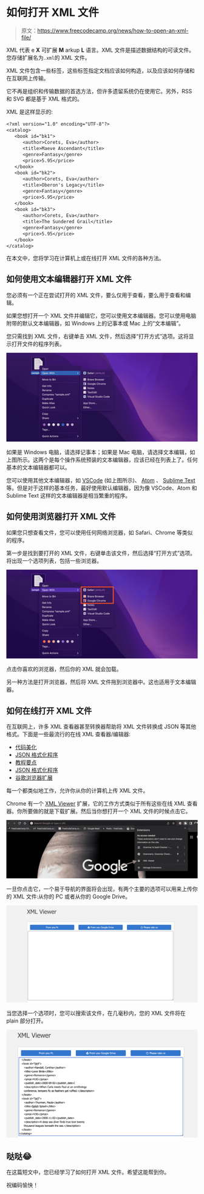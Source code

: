 # 如何打开 XML 文件

> 原文：<https://www.freecodecamp.org/news/how-to-open-an-xml-file/>

XML 代表 e **X** 可扩展 **M** arkup **L** 语言。XML 文件是描述数据结构的可读文件。您存储扩展名为`.xml`的 XML 文件。

XML 文件包含一些标签，这些标签指定文档应该如何构造，以及应该如何存储和在互联网上传输。

它不再是组织和传输数据的首选方法，但许多遗留系统仍在使用它。另外，RSS 和 SVG 都是基于 XML 格式的。

XML 是这样显示的:

```
<?xml version="1.0" encoding="UTF-8"?>
<catalog>
   <book id="bk1">
      <author>Corets, Eva</author>
      <title>Maeve Ascendant</title>
      <genre>Fantasy</genre>
      <price>5.95</price>
   </book>
   <book id="bk2">
      <author>Corets, Eva</author>
      <title>Oberon's Legacy</title>
      <genre>Fantasy</genre>
      <price>5.95</price>
   </book>
   <book id="bk3">
      <author>Corets, Eva</author>
      <title>The Sundered Grail</title>
      <genre>Fantasy</genre>
      <price>5.95</price>
   </book>
</catalog> 
```

在本文中，您将学习在计算机上或在线打开 XML 文件的各种方法。

## 如何使用文本编辑器打开 XML 文件

您必须有一个正在尝试打开的 XML 文件，要么仅用于查看，要么用于查看和编辑。

如果您想打开一个 XML 文件并编辑它，您可以使用文本编辑器。您可以使用电脑附带的默认文本编辑器，如 Windows 上的记事本或 Mac 上的“文本编辑”。

您只需找到 XML 文件，右键单击 XML 文件，然后选择“打开方式”选项。这将显示打开文件的程序列表。

![s_6918DB109E81C99C403FDE441785C55AA8E56E1977270D55F040260DC7FE989F_1666877244802_image](img/2fddca8127c1b4fa81fb2fb5a5631b90.png)

如果是 Windows 电脑，请选择记事本；如果是 Mac 电脑，请选择文本编辑，如上图所示。这两个是每个操作系统预装的文本编辑器，应该已经在列表上了。任何基本的文本编辑器都可以。

您可以使用其他文本编辑器，如 [VSCode](https://code.visualstudio.com/) (如上图所示)、 [Atom](https://atom.io/) 、 [Sublime Text](https://www.sublimetext.com/) 等。但是对于这样的基本任务，最好使用默认编辑器，因为像 VSCode、Atom 和 Sublime Text 这样的文本编辑器是相当繁重的程序。

## 如何使用浏览器打开 XML 文件

如果您只想查看文件，您可以使用任何网络浏览器，如 Safari、Chrome 等类似的程序。

第一步是找到要打开的 XML 文件，右键单击该文件，然后选择“打开方式”选项。将出现一个选项列表，包括一些浏览器。

![s_6918DB109E81C99C403FDE441785C55AA8E56E1977270D55F040260DC7FE989F_1666878064357_image](img/8b449ca27c7c2cfb849eb38f7ba9bffe.png)

点击你喜欢的浏览器，然后你的 XML 就会加载。

另一种方法是打开浏览器，然后将 XML 文件拖到浏览器中。这也适用于文本编辑器。

## 如何在线打开 XML 文件

在互联网上，许多 XML 查看器甚至转换器帮助将 XML 文件转换成 JSON 等其他格式。下面是一些最流行的在线 XML 查看器/编辑器:

*   [代码美化](https://codebeautify.org/xmlviewer)
*   [JSON 格式化程序](https://jsonformatter.org/xml-viewer)
*   [教程要点](https://www.tutorialspoint.com/online_xml_editor.htm)
*   [JSON 格式化程序](https://jsonformatter.org/xml-viewer)
*   [谷歌浏览器扩展](https://chrome.google.com/webstore/detail/xml-viewer/legopflakafagikcpiapgnbokgkbejlk/related?hl=en)

每一个都类似地工作，允许你从你的计算机上传 XML 文件。

Chrome 有一个 [XML Viewer](https://chrome.google.com/webstore/detail/xml-viewer/legopflakafagikcpiapgnbokgkbejlk?hl=en) 扩展，它的工作方式类似于所有这些在线 XML 查看器。你所要做的就是下载扩展。然后当你想打开一个 XML 文件的时候点击它。

![s_6918DB109E81C99C403FDE441785C55AA8E56E1977270D55F040260DC7FE989F_1666878537071_image](img/b834f4191dd14126c8caccd1edf2c4ac.png)

一旦你点击它，一个易于导航的界面将会出现，有两个主要的选项可以用来上传你的 XML 文件:从你的 PC 或者从你的 Google Drive。

![s_6918DB109E81C99C403FDE441785C55AA8E56E1977270D55F040260DC7FE989F_1666878607944_image](img/b9e997f37eb7b692f2bd47a68712f338.png)

当您选择一个选项时，您可以搜索该文件，在几毫秒内，您的 XML 文件将在 plain 部分打开。

![s_6918DB109E81C99C403FDE441785C55AA8E56E1977270D55F040260DC7FE989F_1666878725496_image](img/617ea07175bc5b9d33cde0c26eb99b51.png)

## 哒哒😂

在这篇短文中，您已经学习了如何打开 XML 文件。希望这能帮到你。

祝编码愉快！